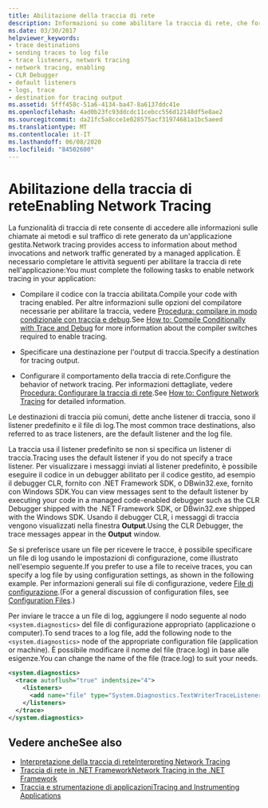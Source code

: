 ```yaml
---
title: Abilitazione della traccia di rete
description: Informazioni su come abilitare la traccia di rete, che fornisce informazioni sulle chiamate ai metodi e sul traffico di rete per un'applicazione gestita nel .NET Framework.
ms.date: 03/30/2017
helpviewer_keywords:
- trace destinations
- sending traces to log file
- trace listeners, network tracing
- network tracing, enabling
- CLR Debugger
- default listeners
- logs, trace
- destination for tracing output
ms.assetid: 5fff458c-51a6-4134-ba47-8a6137ddc41e
ms.openlocfilehash: 4ad0b23fc93ddcdc11cebcc556d12148df5e8ae2
ms.sourcegitcommit: da21fc5a8cce1e028575acf31974681a1bc5aeed
ms.translationtype: MT
ms.contentlocale: it-IT
ms.lasthandoff: 06/08/2020
ms.locfileid: "84502600"
---
```

# <a name="enabling-network-tracing"></a><span data-ttu-id="1d533-103">Abilitazione della traccia di rete</span><span class="sxs-lookup"><span data-stu-id="1d533-103">Enabling Network Tracing</span></span>
<span data-ttu-id="1d533-104">La funzionalità di traccia di rete consente di accedere alle informazioni sulle chiamate ai metodi e sul traffico di rete generato da un'applicazione gestita.</span><span class="sxs-lookup"><span data-stu-id="1d533-104">Network tracing provides access to information about method invocations and network traffic generated by a managed application.</span></span> <span data-ttu-id="1d533-105">È necessario completare le attività seguenti per abilitare la traccia di rete nell'applicazione:</span><span class="sxs-lookup"><span data-stu-id="1d533-105">You must complete the following tasks to enable network tracing in your application:</span></span>  
  
- <span data-ttu-id="1d533-106">Compilare il codice con la traccia abilitata.</span><span class="sxs-lookup"><span data-stu-id="1d533-106">Compile your code with tracing enabled.</span></span> <span data-ttu-id="1d533-107">Per altre informazioni sulle opzioni del compilatore necessarie per abilitare la traccia, vedere [Procedura: compilare in modo condizionale con traccia e debug](../debug-trace-profile/how-to-compile-conditionally-with-trace-and-debug.md).</span><span class="sxs-lookup"><span data-stu-id="1d533-107">See [How to: Compile Conditionally with Trace and Debug](../debug-trace-profile/how-to-compile-conditionally-with-trace-and-debug.md) for more information about the compiler switches required to enable tracing.</span></span>  
  
- <span data-ttu-id="1d533-108">Specificare una destinazione per l'output di traccia.</span><span class="sxs-lookup"><span data-stu-id="1d533-108">Specify a destination for tracing output.</span></span>  
  
- <span data-ttu-id="1d533-109">Configurare il comportamento della traccia di rete.</span><span class="sxs-lookup"><span data-stu-id="1d533-109">Configure the behavior of network tracing.</span></span> <span data-ttu-id="1d533-110">Per informazioni dettagliate, vedere [Procedura: Configurare la traccia di rete](how-to-configure-network-tracing.md).</span><span class="sxs-lookup"><span data-stu-id="1d533-110">See [How to: Configure Network Tracing](how-to-configure-network-tracing.md) for detailed information.</span></span>  
  
 <span data-ttu-id="1d533-111">Le destinazioni di traccia più comuni, dette anche listener di traccia, sono il listener predefinito e il file di log.</span><span class="sxs-lookup"><span data-stu-id="1d533-111">The most common trace destinations, also referred to as trace listeners, are the default listener and the log file.</span></span>  
  
 <span data-ttu-id="1d533-112">La traccia usa il listener predefinito se non si specifica un listener di traccia.</span><span class="sxs-lookup"><span data-stu-id="1d533-112">Tracing uses the default listener if you do not specify a trace listener.</span></span> <span data-ttu-id="1d533-113">Per visualizzare i messaggi inviati al listener predefinito, è possibile eseguire il codice in un debugger abilitato per il codice gestito, ad esempio il debugger CLR, fornito con .NET Framework SDK, o DBwin32.exe, fornito con Windows SDK.</span><span class="sxs-lookup"><span data-stu-id="1d533-113">You can view messages sent to the default listener by executing your code in a managed code-enabled debugger such as the CLR Debugger shipped with the .NET Framework SDK, or DBwin32.exe shipped with the Windows SDK.</span></span> <span data-ttu-id="1d533-114">Usando il debugger CLR, i messaggi di traccia vengono visualizzati nella finestra **Output**.</span><span class="sxs-lookup"><span data-stu-id="1d533-114">Using the CLR Debugger, the trace messages appear in the **Output** window.</span></span>  
  
 <span data-ttu-id="1d533-115">Se si preferisce usare un file per ricevere le tracce, è possibile specificare un file di log usando le impostazioni di configurazione, come illustrato nell'esempio seguente.</span><span class="sxs-lookup"><span data-stu-id="1d533-115">If you prefer to use a file to receive traces, you can specify a log file by using configuration settings, as shown in the following example.</span></span> <span data-ttu-id="1d533-116">Per informazioni generali sui file di configurazione, vedere [File di configurazione](../configure-apps/index.md).</span><span class="sxs-lookup"><span data-stu-id="1d533-116">(For a general discussion of configuration files, see [Configuration Files](../configure-apps/index.md).)</span></span>  
  
 <span data-ttu-id="1d533-117">Per inviare le tracce a un file di log, aggiungere il nodo seguente al nodo `<system.diagnostics>` del file di configurazione appropriato (applicazione o computer).</span><span class="sxs-lookup"><span data-stu-id="1d533-117">To send traces to a log file, add the following node to the `<system.diagnostics>` node of the appropriate configuration file (application or machine).</span></span> <span data-ttu-id="1d533-118">È possibile modificare il nome del file (trace.log) in base alle esigenze.</span><span class="sxs-lookup"><span data-stu-id="1d533-118">You can change the name of the file (trace.log) to suit your needs.</span></span>  
  
```xml  
<system.diagnostics>  
  <trace autoflush="true" indentsize="4">  
    <listeners>  
      <add name="file" type="System.Diagnostics.TextWriterTraceListener" initializeData="trace.log"/>  
    </listeners>
  </trace>  
</system.diagnostics>  
```  
  
## <a name="see-also"></a><span data-ttu-id="1d533-119">Vedere anche</span><span class="sxs-lookup"><span data-stu-id="1d533-119">See also</span></span>

- [<span data-ttu-id="1d533-120">Interpretazione della traccia di rete</span><span class="sxs-lookup"><span data-stu-id="1d533-120">Interpreting Network Tracing</span></span>](interpreting-network-tracing.md)
- [<span data-ttu-id="1d533-121">Traccia di rete in .NET Framework</span><span class="sxs-lookup"><span data-stu-id="1d533-121">Network Tracing in the .NET Framework</span></span>](network-tracing.md)
- [<span data-ttu-id="1d533-122">Traccia e strumentazione di applicazioni</span><span class="sxs-lookup"><span data-stu-id="1d533-122">Tracing and Instrumenting Applications</span></span>](../debug-trace-profile/tracing-and-instrumenting-applications.md)
